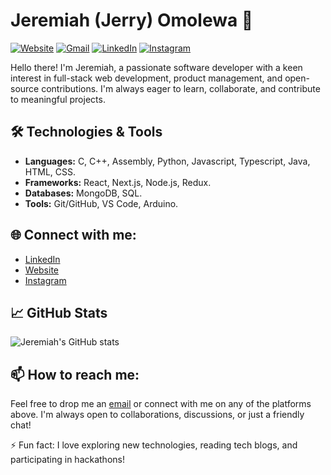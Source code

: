 
# Jeremiah (Jerry) Omolewa 🚀
[![Website](https://img.shields.io/badge/-Website-green?style=flat-square&logo=Vercel&logoColor=white&link=https://jeremiahomolewa.vercel.app)](https://jeremiahomolewa.vercel.app)
[![Gmail](https://img.shields.io/badge/-Gmail-D14836?style=flat-square&logo=Gmail&logoColor=white&link=mailto:jeremiahomolewa.work@gmail.com)](mailto:jeremiahomolewa.work@gmail.com)
[![LinkedIn](https://img.shields.io/badge/-LinkedIn-blue?style=flat-square&logo=LinkedIn&logoColor=white&link=https://www.linkedin.com/in/jeremiah-omolewa)](https://www.linkedin.com/in/jeremiah-omolewa)
[![Instagram](https://img.shields.io/badge/-Instagram-E4405F?style=flat-square&logo=Instagram&logoColor=white&link=https://www.instagram.com/jerry.lewa)](https://www.instagram.com/jerry.lewa)

Hello there! I'm Jeremiah, a passionate software developer with a keen interest in full-stack web development, product management, and open-source contributions. I'm always eager to learn, collaborate, and contribute to meaningful projects.

## 🛠️ Technologies & Tools
- **Languages:** C, C++, Assembly, Python, Javascript, Typescript, Java, HTML, CSS.
- **Frameworks:** React, Next.js, Node.js, Redux.
- **Databases:** MongoDB, SQL.
- **Tools:** Git/GitHub, VS Code, Arduino.

## 🌐 Connect with me:
- [LinkedIn](https://www.linkedin.com/in/jeremiah-omolewa)
- [Website](https://jeremiahomolewa.vercel.app)
- [Instagram](https://www.instagram.com/jerry.lewa/)

## 📈 GitHub Stats
![Jeremiah's GitHub stats](https://github-readme-stats.vercel.app/api?username=jerry-604&show_icons=true&theme=radical)

## 📫 How to reach me:
Feel free to drop me an [email](mailto:jeremiahomolewa.work@gmail.com) or connect with me on any of the platforms above. I'm always open to collaborations, discussions, or just a friendly chat!

⚡ Fun fact: I love exploring new technologies, reading tech blogs, and participating in hackathons!


